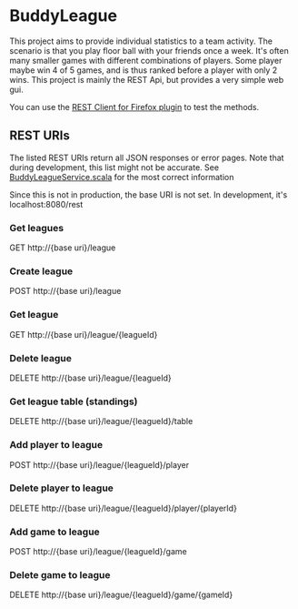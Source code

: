 BuddyLeague
===========

This project aims to provide individual statistics to a team activity. The
scenario is that you play floor ball with your friends once a week. It's often
many smaller games with different combinations of players. Some player maybe
win 4 of 5 games, and is thus ranked before a player with only 2 wins. This
project is mainly the REST Api, but provides a very simple web gui.

You can use the [REST Client for 
Firefox plugin](https://addons.mozilla.org/en-US/firefox/addon/9780/) to test
the methods.

REST URIs
--------

The listed REST URIs return all JSON responses or error pages. Note that during
development, this list might not be accurate. See 
[BuddyLeagueService.scala](https://github.com/ErikWallin/BuddyLeague/blob/master/src/main/scala/se/marfok/buddyleague/rest/BuddyLeagueService.scala)
for the most correct information

Since this is not in production, the base URI is not set. In development, it's
localhost:8080/rest

### Get leagues
GET http://{base uri}/league

### Create league
POST http://{base uri}/league

### Get league
GET http://{base uri}/league/{leagueId}

### Delete league
DELETE http://{base uri}/league/{leagueId}

### Get league table (standings)
DELETE http://{base uri}/league/{leagueId}/table

### Add player to league
POST http://{base uri}/league/{leagueId}/player

### Delete player to league
DELETE http://{base uri}/league/{leagueId}/player/{playerId}

### Add game to league
POST http://{base uri}/league/{leagueId}/game

### Delete game to league
DELETE http://{base uri}/league/{leagueId}/game/{gameId}
